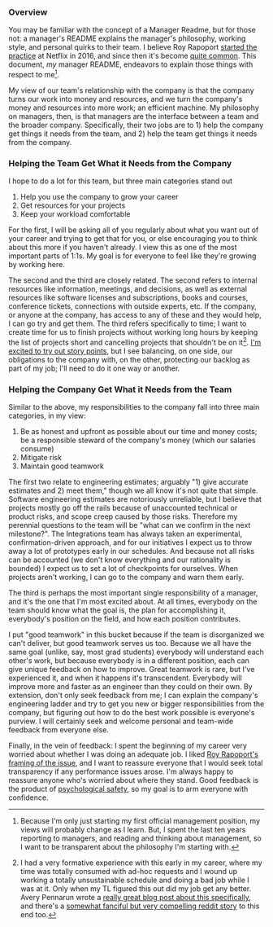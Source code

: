 ### Overview

You may be familiar with the concept of a Manager Readme, but for those not: a manager's README explains the manager's philosophy, working style, and personal quirks to their team. I believe Roy Rapoport [started the practice](https://docs.google.com/presentation/d/1TPSwdqDqVfWG9anfiOjGUjk0k6zQDij5xPvatPg7NFE/edit#slide=id.p) at Netflix in 2016, and since then it's become [quite common](https://hypercontext.com/blog/management-skills/49-manager-readmes). This document, _my_ manager README, endeavors to explain those things with respect to me[^0].

My view of our team's relationship with the company is that the company turns our work into money and resources, and we turn the company's money and resources into more work; an efficient machine. My philosophy on managers, then, is that managers are the interface between a team and the broader company. Specifically, their two jobs are to 1) help the company get things it needs from the team, and 2) help the team get things it needs from the company.

### Helping the Team Get What it Needs from the Company

I hope to do a lot for this team, but three main categories stand out
1. Help you use the company to grow your career
1. Get resources for your projects
1. Keep your workload comfortable

For the first, I will be asking all of you regularly about what you want out of your career and trying to get that for you, or else encouraging you to think about this more if you haven't already. I view this as one of the most important parts of 1:1s. My goal is for everyone to feel like they're growing by working here.

The second and the third are closely related. The second refers to internal resources like information, meetings, and decisions, as well as external resources like software licenses and subscriptions, books and courses, conference tickets, connections with outside experts, etc. If the company, or anyone at the company, has access to any of these and they would help, I can go try and get them. The third refers specifically to time; I want to create time for us to finish projects without working long hours by keeping the list of projects short and cancelling projects that shouldn't be on it[^1]. [I'm excited to try out story points](story_points.md), but I see balancing, on one side, our obligations to the company with, on the other, protecting our backlog as part of my job; I'll need to do it one way or another.

### Helping the Company Get What it Needs from the Team

Similar to the above, my responsibilities to the company fall into three main categories, in my view:
1. Be as honest and upfront as possible about our time and money costs; be a responsible steward of the company's money (which our salaries consume)
1. Mitigate risk
1. Maintain good teamwork

The first two relate to engineering estimates; arguably "1) give accurate estimates and 2) meet them," though we all know it's not quite that simple. Software engineering estimates are notoriously unreliable, but I believe that projects mostly go off the rails because of unaccounted technical or product risks, and scope creep caused by those risks. Therefore my perennial questions to the team will be "what can we confirm in the next milestone?". The Integrations team has always taken an experimental, confirmation-driven approach, and for our initiatives I expect us to throw away a lot of prototypes early in our schedules. And because not all risks can be accounted (we don't know everything and our rationality is bounded) I expect us to set a lot of checkpoints for ourselves. When projects aren't working, I can go to the company and warn them early.

The third is perhaps the most important single responsibility of a manager, and it's the one that I'm most excited about. At all times, everybody on the team should know what the goal is, the plan for accomplishing it, everybody's position on the field, and how each position contributes.

I put "good teamwork" in this bucket because if the team is disorganized we can't deliver, but good teamwork serves us too. Because we all have the same goal (unlike, say, most grad students) everybody will understand each other's work, but because everybody is in a different position, each can give unique feedback on how to improve. Great teamwork is rare, but I've experienced it, and when it happens it's transcendent. Everybody will improve more and faster as an engineer than they could on their own. By extension, don't only seek feedback from me; I can explain the company's engineering ladder and try to get you new or bigger responsibilities from the company, but figuring out how to do the best work possible is everyone's purview. I will certainly seek and welcome personal and team-wide feedback from everyone else.

Finally, in the vein of feedback: I spent the beginning of my career very worried about whether I was doing an adequate job. I liked [Roy Rapoport's framing of the issue](https://docs.google.com/presentation/d/1TPSwdqDqVfWG9anfiOjGUjk0k6zQDij5xPvatPg7NFE/edit#slide=id.p), and I want to reassure everyone that I would seek total transparency if any performance issues arose. I'm always happy to reassure anyone who's worried about where they stand. Good feedback is the product of [psychological safety](https://rework.withgoogle.com/blog/five-keys-to-a-successful-google-team/), so my goal is to arm everyone with confidence.

[^0]: Because I'm only just starting my first official management position, my views will probably change as I learn. But, I spent the last ten years reporting to managers, and reading and thinking about management, so I want to be transparent about the philosophy I'm starting with.

[^1]: I had a very formative experience with this early in my career, where my time was totally consumed with ad-hoc requests and I wound up working a totally unsustainable schedule and doing a bad job while I was at it. Only when my TL figured this out did my job get any better. Avery Pennarun wrote a [really great blog post about this specifically](https://apenwarr.ca/log/?m=201712), and there's a [somewhat fanciful but very compelling reddit story](https://old.reddit.com/r/antiwork/comments/rkk9qg/im_a_new_supervisor_and_my_direct_reports_are/hpacf5h/) to this end too.
